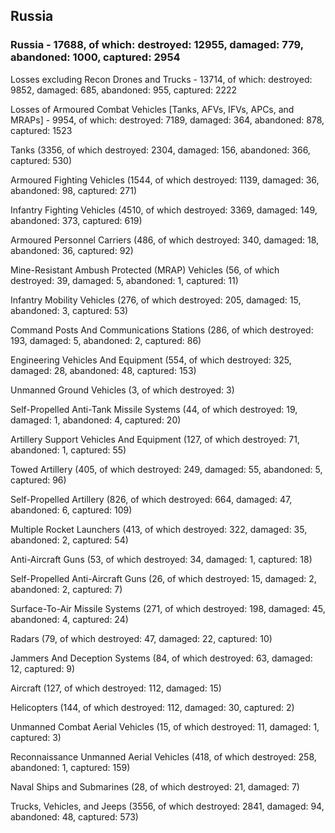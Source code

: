 
 
 ## Russia
 
 ### Russia - 17688, of which: destroyed: 12955, damaged: 779, abandoned: 1000, captured: 2954

 Losses excluding Recon Drones and Trucks - 13714, of which: destroyed: 9852, damaged: 685, abandoned: 955, captured: 2222

 Losses of Armoured Combat Vehicles [Tanks, AFVs, IFVs, APCs, and MRAPs] - 9954, of which: destroyed: 7189, damaged: 364, abandoned: 878, captured: 1523

 

 

 Tanks (3356, of which destroyed: 2304, damaged: 156, abandoned: 366, captured: 530)

 Armoured Fighting Vehicles (1544, of which destroyed: 1139, damaged: 36, abandoned: 98, captured: 271)

 Infantry Fighting Vehicles (4510, of which destroyed: 3369, damaged: 149, abandoned: 373, captured: 619)

 Armoured Personnel Carriers (486, of which destroyed: 340, damaged: 18, abandoned: 36, captured: 92)

 Mine-Resistant Ambush Protected (MRAP) Vehicles (56, of which destroyed: 39, damaged: 5, abandoned: 1, captured: 11)

 Infantry Mobility Vehicles (276, of which destroyed: 205, damaged: 15, abandoned: 3, captured: 53)

 Command Posts And Communications Stations (286, of which destroyed: 193, damaged: 5, abandoned: 2, captured: 86)

 Engineering Vehicles And Equipment (554, of which destroyed: 325, damaged: 28, abandoned: 48, captured: 153)

 Unmanned Ground Vehicles (3, of which destroyed: 3)

 Self-Propelled Anti-Tank Missile Systems (44, of which destroyed: 19, damaged: 1, abandoned: 4, captured: 20)

 Artillery Support Vehicles And Equipment (127, of which destroyed: 71, abandoned: 1, captured: 55)

 Towed Artillery (405, of which destroyed: 249, damaged: 55, abandoned: 5, captured: 96)

 Self-Propelled Artillery (826, of which destroyed: 664, damaged: 47, abandoned: 6, captured: 109)

 Multiple Rocket Launchers (413, of which destroyed: 322, damaged: 35, abandoned: 2, captured: 54)

 Anti-Aircraft Guns (53, of which destroyed: 34, damaged: 1, captured: 18)

 Self-Propelled Anti-Aircraft Guns (26, of which destroyed: 15, damaged: 2, abandoned: 2, captured: 7)

 Surface-To-Air Missile Systems (271, of which destroyed: 198, damaged: 45, abandoned: 4, captured: 24)

 Radars (79, of which destroyed: 47, damaged: 22, captured: 10)

 Jammers And Deception Systems (84, of which destroyed: 63, damaged: 12, captured: 9)

 Aircraft (127, of which destroyed: 112, damaged: 15)

 Helicopters (144, of which destroyed: 112, damaged: 30, captured: 2)

 Unmanned Combat Aerial Vehicles (15, of which destroyed: 11, damaged: 1, captured: 3)

 Reconnaissance Unmanned Aerial Vehicles (418, of which destroyed: 258, abandoned: 1, captured: 159)

 Naval Ships and Submarines (28, of which destroyed: 21, damaged: 7)

 Trucks, Vehicles, and Jeeps (3556, of which destroyed: 2841, damaged: 94, abandoned: 48, captured: 573)

